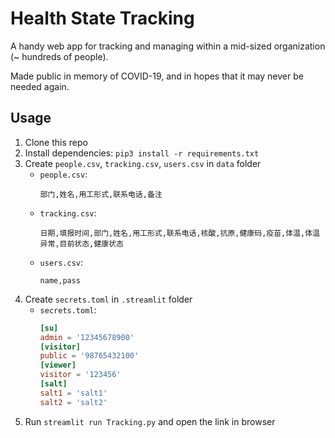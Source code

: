 # Health State Tracking

A handy web app for tracking and managing within a mid-sized organization (~ hundreds of people).

Made public in memory of COVID-19, and in hopes that it may never be needed again.

## Usage

1. Clone this repo
2. Install dependencies: `pip3 install -r requirements.txt`
3. Create `people.csv`, `tracking.csv`, `users.csv` in `data` folder
   - `people.csv`:
     ```csv
     部门,姓名,用工形式,联系电话,备注
     ```
   - `tracking.csv`:
     ```csv
     日期,填报时间,部门,姓名,用工形式,联系电话,核酸,抗原,健康码,疫苗,体温,体温异常,目前状态,健康状态
     ```
   - `users.csv`:
     ```csv
     name,pass
     ```
4. Create `secrets.toml` in `.streamlit` folder
   - `secrets.toml`:
     ```toml
     [su]
     admin = '12345678900'
     [visitor]
     public = '98765432100'
     [viewer]
     visitor = '123456'
     [salt]
     salt1 = 'salt1'
     salt2 = 'salt2'
     ```
5. Run `streamlit run Tracking.py` and open the link in browser
